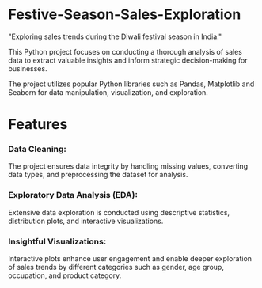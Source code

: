 # Festive-Season-Sales-Exploration

"Exploring sales trends during the Diwali festival season in India."

This Python project focuses on conducting a thorough analysis of sales data to extract valuable insights and inform strategic decision-making for businesses.

The project utilizes popular Python libraries such as Pandas, Matplotlib and Seaborn for data manipulation, visualization, and exploration.

# Features

### Data Cleaning:
The project ensures data integrity by handling missing values, converting data types, and preprocessing the dataset for analysis.

### Exploratory Data Analysis (EDA):
Extensive data exploration is conducted using descriptive statistics, distribution plots, and interactive visualizations.

### Insightful Visualizations: 
Interactive plots enhance user engagement and enable deeper exploration of sales trends by different categories such as gender, age group, occupation, and product category.
